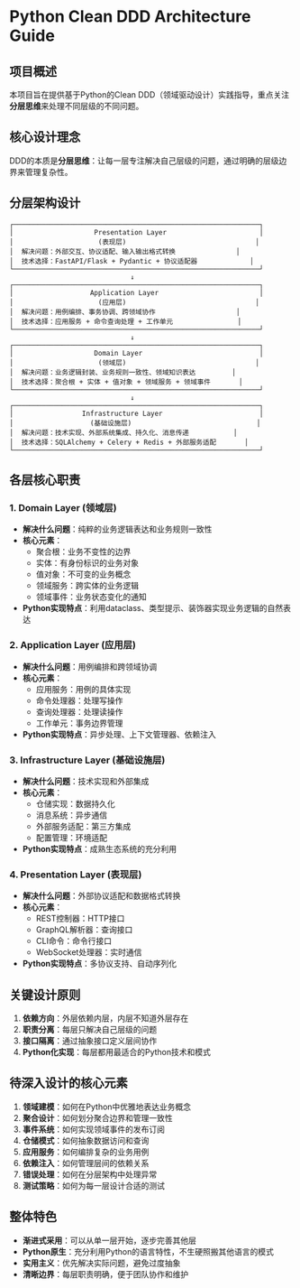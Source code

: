 # Python Clean DDD Architecture Guide

## 项目概述

本项目旨在提供基于Python的Clean DDD（领域驱动设计）实践指导，重点关注**分层思维**来处理不同层级的不同问题。

## 核心设计理念

DDD的本质是**分层思维**：让每一层专注解决自己层级的问题，通过明确的层级边界来管理复杂性。

## 分层架构设计

```
┌─────────────────────────────────────────────────────────────┐
│                    Presentation Layer                       │
│                     (表现层)                                │
│  解决问题：外部交互、协议适配、输入输出格式转换               │
│  技术选择：FastAPI/Flask + Pydantic + 协议适配器             │
└─────────────────────────────────────────────────────────────┘
                              ↓
┌─────────────────────────────────────────────────────────────┐
│                   Application Layer                         │
│                     (应用层)                                │
│  解决问题：用例编排、事务协调、跨领域协作                    │
│  技术选择：应用服务 + 命令查询处理 + 工作单元                │
└─────────────────────────────────────────────────────────────┘
                              ↓
┌─────────────────────────────────────────────────────────────┐
│                    Domain Layer                             │
│                     (领域层)                                │
│  解决问题：业务逻辑封装、业务规则一致性、领域知识表达         │
│  技术选择：聚合根 + 实体 + 值对象 + 领域服务 + 领域事件       │
└─────────────────────────────────────────────────────────────┘
                              ↓
┌─────────────────────────────────────────────────────────────┐
│                 Infrastructure Layer                        │
│                   (基础设施层)                               │
│  解决问题：技术实现、外部系统集成、持久化、消息传递           │
│  技术选择：SQLAlchemy + Celery + Redis + 外部服务适配       │
└─────────────────────────────────────────────────────────────┘
```

## 各层核心职责

### 1. Domain Layer (领域层)
- **解决什么问题**：纯粹的业务逻辑表达和业务规则一致性
- **核心元素**：
  - 聚合根：业务不变性的边界
  - 实体：有身份标识的业务对象
  - 值对象：不可变的业务概念
  - 领域服务：跨实体的业务逻辑
  - 领域事件：业务状态变化的通知
- **Python实现特点**：利用dataclass、类型提示、装饰器实现业务逻辑的自然表达

### 2. Application Layer (应用层)  
- **解决什么问题**：用例编排和跨领域协调
- **核心元素**：
  - 应用服务：用例的具体实现
  - 命令处理器：处理写操作
  - 查询处理器：处理读操作  
  - 工作单元：事务边界管理
- **Python实现特点**：异步处理、上下文管理器、依赖注入

### 3. Infrastructure Layer (基础设施层)
- **解决什么问题**：技术实现和外部集成
- **核心元素**：
  - 仓储实现：数据持久化
  - 消息系统：异步通信
  - 外部服务适配：第三方集成
  - 配置管理：环境适配
- **Python实现特点**：成熟生态系统的充分利用

### 4. Presentation Layer (表现层)
- **解决什么问题**：外部协议适配和数据格式转换
- **核心元素**：
  - REST控制器：HTTP接口
  - GraphQL解析器：查询接口
  - CLI命令：命令行接口
  - WebSocket处理器：实时通信
- **Python实现特点**：多协议支持、自动序列化

## 关键设计原则

1. **依赖方向**：外层依赖内层，内层不知道外层存在
2. **职责分离**：每层只解决自己层级的问题
3. **接口隔离**：通过抽象接口定义层间协作
4. **Python化实现**：每层都用最适合的Python技术和模式

## 待深入设计的核心元素

1. **领域建模**：如何在Python中优雅地表达业务概念
2. **聚合设计**：如何划分聚合边界和管理一致性
3. **事件系统**：如何实现领域事件的发布订阅
4. **仓储模式**：如何抽象数据访问和查询
5. **应用服务**：如何编排复杂的业务用例
6. **依赖注入**：如何管理层间的依赖关系
7. **错误处理**：如何在分层架构中处理异常
8. **测试策略**：如何为每一层设计合适的测试

## 整体特色

- **渐进式采用**：可以从单一层开始，逐步完善其他层
- **Python原生**：充分利用Python的语言特性，不生硬照搬其他语言的模式
- **实用主义**：优先解决实际问题，避免过度抽象
- **清晰边界**：每层职责明确，便于团队协作和维护